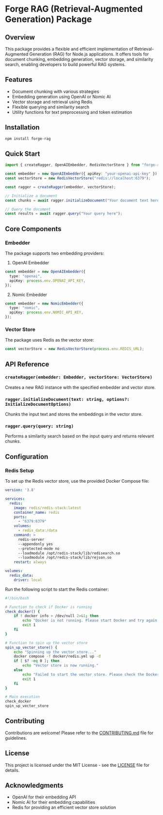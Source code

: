 # Forge RAG (Retrieval-Augmented Generation) Package

## Overview

This package provides a flexible and efficient implementation of Retrieval-Augmented Generation (RAG) for Node.js applications. It offers tools for document chunking, embedding generation, vector storage, and similarity search, enabling developers to build powerful RAG systems.

## Features

- Document chunking with various strategies
- Embedding generation using OpenAI or Nomic AI
- Vector storage and retrieval using Redis
- Flexible querying and similarity search
- Utility functions for text preprocessing and token estimation

## Installation

```bash
npm install forge-rag
```

## Quick Start

```typescript
import { createRagger, OpenAIEmbedder, RedisVectorStore } from "forge-rag";

const embedder = new OpenAIEmbedder({ apiKey: "your-openai-api-key" });
const vectorStore = new RedisVectorStore("redis://localhost:6379");

const ragger = createRagger(embedder, vectorStore);

// Initialize a document
const chunks = await ragger.initializeDocument("Your document text here");

// Query the document
const results = await ragger.query("Your query here");
```

## Core Components

### Embedder

The package supports two embedding providers:

1. OpenAI Embedder

```typescript
const embedder = new OpenAIEmbedder({
  type: "openai",
  apiKey: process.env.OPENAI_API_KEY,
});
```

2. Nomic Embedder

```typescript
const embedder = new NomicEmbedder({
  type: "nomic",
  apiKey: process.env.NOMIC_API_KEY,
});
```

### Vector Store

The package uses Redis as the vector store:

```typescript
const vectorStore = new RedisVectorStore(process.env.REDIS_URL);
```

## API Reference

### `createRagger(embedder: Embedder, vectorStore: VectorStore)`

Creates a new RAG instance with the specified embedder and vector store.

### `ragger.initializeDocument(text: string, options?: InitializeDocumentOptions)`

Chunks the input text and stores the embeddings in the vector store.

### `ragger.query(query: string)`

Performs a similarity search based on the input query and returns relevant chunks.

## Configuration

### Redis Setup

To set up the Redis vector store, use the provided Docker Compose file:

```1:22:docker/redis.yml
version: '3.8'

services:
  redis:
    image: redis/redis-stack:latest
    container_name: redis
    ports:
      - "6379:6379"
    volumes:
      - redis_data:/data
    command: >
      redis-server
      --appendonly yes
      --protected-mode no
      --loadmodule /opt/redis-stack/lib/redisearch.so
      --loadmodule /opt/redis-stack/lib/rejson.so
    restart: always

volumes:
  redis_data:
    driver: local

```

Run the following script to start the Redis container:

```1:26:scripts/vector-store.sh
#!/bin/bash

# Function to check if Docker is running
check_docker() {
    if ! docker info > /dev/null 2>&1; then
        echo "Docker is not running. Please start Docker and try again."
        exit 1
    fi
}

# Function to spin up the vector store
spin_up_vector_store() {
    echo "Spinning up the vector store..."
    docker compose -f docker/redis.yml up -d
    if [ $? -eq 0 ]; then
        echo "Vector store is now running."
    else
        echo "Failed to start the vector store. Please check the Docker logs for more information."
        exit 1
    fi
}

# Main execution
check_docker
spin_up_vector_store

```

## Contributing

Contributions are welcome! Please refer to the [CONTRIBUTING.md](CONTRIBUTING.md) file for guidelines.

## License

This project is licensed under the MIT License - see the [LICENSE](LICENSE) file for details.

## Acknowledgments

- OpenAI for their embedding API
- Nomic AI for their embedding capabilities
- Redis for providing an efficient vector store solution

```

```
